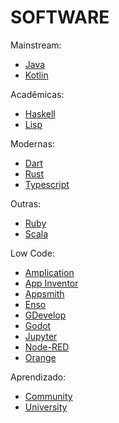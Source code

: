 # SOFTWARE

Mainstream:

- [Java](software/java.md 'Java')
- [Kotlin](software/kotlin.md 'Kotlin')

Acadêmicas:

- [Haskell](software/haskell.mds 'Haskell')
- [Lisp](software/lisp.md 'Lisp')

Modernas:

- [Dart](software/dart.md 'Dart')
- [Rust](software/rust.md 'Rust')
- [Typescript](software/typescript.md 'Typescript')

Outras:

- [Ruby](software/ruby.md 'Ruby')
- [Scala](software/scala.md 'Scala')

Low Code:

- [Amplication](https://amplication.com/ 'Amplication')
- [App Inventor](http://appinventor.mit.edu/ 'App Inventor')
- [Appsmith](https://github.com/appsmithorg/appsmith 'Appsmith')
- [Enso](https://enso.org/ 'Enso')
- [GDevelop](https://gdevelop.io/ 'GDevelop')
- [Godot](https://godotengine.org/ 'Godot')
- [Jupyter](https://jupyter.org/ 'Jupyter')
- [Node-RED](https://nodered.org/ 'Node-RED')
- [Orange](https://orangedatamining.com/ 'Orange')

Aprendizado:

- [Community](software/community.md 'Community')
- [University](software/university.md 'University')
